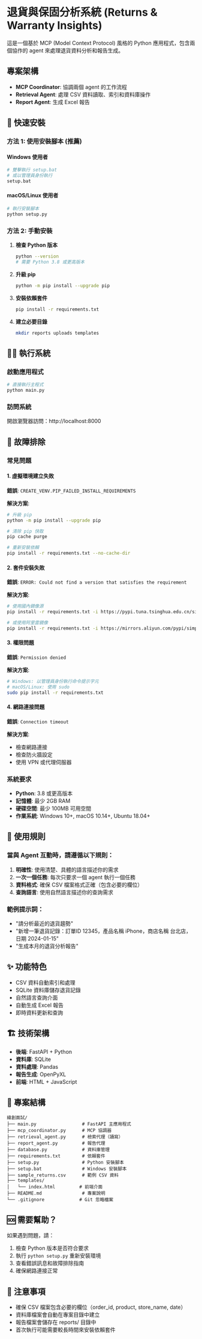 # 退貨與保固分析系統 (Returns & Warranty Insights)

這是一個基於 MCP (Model Context Protocol) 風格的 Python 應用程式，包含兩個協作的 agent 來處理退貨資料分析和報告生成。

## 專案架構

- **MCP Coordinator**: 協調兩個 agent 的工作流程
- **Retrieval Agent**: 處理 CSV 資料讀取、索引和資料庫操作
- **Report Agent**: 生成 Excel 報告

## 🚀 快速安裝

### 方法 1: 使用安裝腳本 (推薦)

#### Windows 使用者
```bash
# 雙擊執行 setup.bat
# 或以管理員身份執行
setup.bat
```

#### macOS/Linux 使用者
```bash
# 執行安裝腳本
python setup.py
```

### 方法 2: 手動安裝

1. **檢查 Python 版本**
   ```bash
   python --version
   # 需要 Python 3.8 或更高版本
   ```

2. **升級 pip**
   ```bash
   python -m pip install --upgrade pip
   ```

3. **安裝依賴套件**
   ```bash
   pip install -r requirements.txt
   ```

4. **建立必要目錄**
   ```bash
   mkdir reports uploads templates
   ```

## 🏃‍♂️ 執行系統

### 啟動應用程式
```bash
# 直接執行主程式
python main.py
```

### 訪問系統
開啟瀏覽器訪問：http://localhost:8000

## 🔧 故障排除

### 常見問題

#### 1. 虛擬環境建立失敗
**錯誤**: `CREATE_VENV.PIP_FAILED_INSTALL_REQUIREMENTS`

**解決方案**:
```bash
# 升級 pip
python -m pip install --upgrade pip

# 清除 pip 快取
pip cache purge

# 重新安裝依賴
pip install -r requirements.txt --no-cache-dir
```

#### 2. 套件安裝失敗
**錯誤**: `ERROR: Could not find a version that satisfies the requirement`

**解決方案**:
```bash
# 使用國內鏡像源
pip install -r requirements.txt -i https://pypi.tuna.tsinghua.edu.cn/simple/

# 或使用阿里雲鏡像
pip install -r requirements.txt -i https://mirrors.aliyun.com/pypi/simple/
```

#### 3. 權限問題
**錯誤**: `Permission denied`

**解決方案**:
```bash
# Windows: 以管理員身份執行命令提示字元
# macOS/Linux: 使用 sudo
sudo pip install -r requirements.txt
```

#### 4. 網路連接問題
**錯誤**: `Connection timeout`

**解決方案**:
- 檢查網路連接
- 檢查防火牆設定
- 使用 VPN 或代理伺服器

### 系統要求

- **Python**: 3.8 或更高版本
- **記憶體**: 最少 2GB RAM
- **硬碟空間**: 最少 100MB 可用空間
- **作業系統**: Windows 10+, macOS 10.14+, Ubuntu 18.04+

## 📖 使用規則

### 當與 Agent 互動時，請遵循以下規則：

1. **明確性**: 使用清楚、具體的語言描述你的需求
2. **一次一個任務**: 每次只要求一個 agent 執行一個任務
3. **資料格式**: 確保 CSV 檔案格式正確（包含必要的欄位）
4. **查詢語言**: 使用自然語言描述你的查詢需求

### 範例提示詞：

- "請分析最近的退貨趨勢"
- "新增一筆退貨記錄：訂單ID 12345，產品名稱 iPhone，商店名稱 台北店，日期 2024-01-15"
- "生成本月的退貨分析報告"

## ✨ 功能特色

- CSV 資料自動索引和處理
- SQLite 資料庫儲存退貨記錄
- 自然語言查詢介面
- 自動生成 Excel 報告
- 即時資料更新和查詢

## 🏗️ 技術架構

- **後端**: FastAPI + Python
- **資料庫**: SQLite
- **資料處理**: Pandas
- **報告生成**: OpenPyXL
- **前端**: HTML + JavaScript

## 📁 專案結構

```
緯創面試/
├── main.py                 # FastAPI 主應用程式
├── mcp_coordinator.py      # MCP 協調器
├── retrieval_agent.py      # 檢索代理（讀寫）
├── report_agent.py         # 報告代理
├── database.py             # 資料庫管理
├── requirements.txt        # 依賴套件
├── setup.py                # Python 安裝腳本
├── setup.bat               # Windows 安裝腳本
├── sample_returns.csv      # 範例 CSV 資料
├── templates/
│   └── index.html         # 前端介面
├── README.md               # 專案說明
└── .gitignore             # Git 忽略檔案
```

## 🆘 需要幫助？

如果遇到問題，請：

1. 檢查 Python 版本是否符合要求
2. 執行 `python setup.py` 重新安裝環境
3. 查看錯誤訊息和故障排除指南
4. 確保網路連接正常

## 📝 注意事項

- 確保 CSV 檔案包含必要的欄位（order_id, product, store_name, date）
- 資料庫檔案會自動在專案目錄中建立
- 報告檔案會儲存在 reports/ 目錄中
- 首次執行可能需要較長時間來安裝依賴套件
